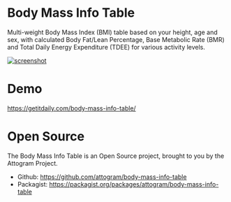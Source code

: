 #  Body Mass Info Table

Multi-weight Body Mass Index (BMI) table based on your height, age and sex, with calculated Body Fat/Lean Percentage, Base Metabolic Rate (BMR) and Total Daily Energy Expenditure (TDEE) for various activity levels.

[![screenshot](https://raw.githubusercontent.com/attogram/attogram-docs/master/body-mass-info-chart/body-mass-info-table.small.png)](https://raw.githubusercontent.com/attogram/attogram-docs/master/body-mass-info-table/body-mass-info-table.png)

# Demo

https://getitdaily.com/body-mass-info-table/

# Open Source

The Body Mass Info Table is an Open Source project, 
brought to you by the Attogram Project.

* Github: https://github.com/attogram/body-mass-info-table
* Packagist: https://packagist.org/packages/attogram/body-mass-info-table

